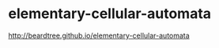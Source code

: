 elementary-cellular-automata
============================

http://beardtree.github.io/elementary-cellular-automata
